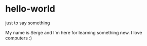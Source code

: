 # hello-world
just to say something

My name is Serge and I'm here for learning something new. I love computers :)
